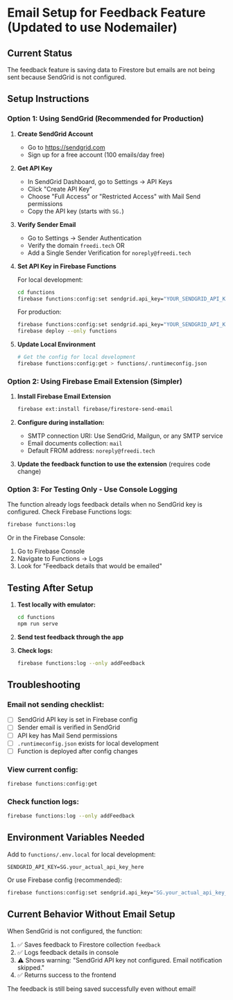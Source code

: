 # Email Setup for Feedback Feature (Updated to use Nodemailer)

## Current Status
The feedback feature is saving data to Firestore but emails are not being sent because SendGrid is not configured.

## Setup Instructions

### Option 1: Using SendGrid (Recommended for Production)

1. **Create SendGrid Account**
   - Go to https://sendgrid.com
   - Sign up for a free account (100 emails/day free)

2. **Get API Key**
   - In SendGrid Dashboard, go to Settings → API Keys
   - Click "Create API Key"
   - Choose "Full Access" or "Restricted Access" with Mail Send permissions
   - Copy the API key (starts with `SG.`)

3. **Verify Sender Email**
   - Go to Settings → Sender Authentication
   - Verify the domain `freedi.tech` OR
   - Add a Single Sender Verification for `noreply@freedi.tech`

4. **Set API Key in Firebase Functions**

   For local development:
   ```bash
   cd functions
   firebase functions:config:set sendgrid.api_key="YOUR_SENDGRID_API_KEY"
   ```

   For production:
   ```bash
   firebase functions:config:set sendgrid.api_key="YOUR_SENDGRID_API_KEY" --project your-production-project
   firebase deploy --only functions
   ```

5. **Update Local Environment**
   ```bash
   # Get the config for local development
   firebase functions:config:get > functions/.runtimeconfig.json
   ```

### Option 2: Using Firebase Email Extension (Simpler)

1. **Install Firebase Email Extension**
   ```bash
   firebase ext:install firebase/firestore-send-email
   ```

2. **Configure during installation:**
   - SMTP connection URI: Use SendGrid, Mailgun, or any SMTP service
   - Email documents collection: `mail`
   - Default FROM address: `noreply@freedi.tech`

3. **Update the feedback function to use the extension** (requires code change)

### Option 3: For Testing Only - Use Console Logging

The function already logs feedback details when no SendGrid key is configured. Check Firebase Functions logs:

```bash
firebase functions:log
```

Or in the Firebase Console:
1. Go to Firebase Console
2. Navigate to Functions → Logs
3. Look for "Feedback details that would be emailed"

## Testing After Setup

1. **Test locally with emulator:**
   ```bash
   cd functions
   npm run serve
   ```

2. **Send test feedback through the app**

3. **Check logs:**
   ```bash
   firebase functions:log --only addFeedback
   ```

## Troubleshooting

### Email not sending checklist:
- [ ] SendGrid API key is set in Firebase config
- [ ] Sender email is verified in SendGrid
- [ ] API key has Mail Send permissions
- [ ] `.runtimeconfig.json` exists for local development
- [ ] Function is deployed after config changes

### View current config:
```bash
firebase functions:config:get
```

### Check function logs:
```bash
firebase functions:log --only addFeedback
```

## Environment Variables Needed

Add to `functions/.env.local` for local development:
```
SENDGRID_API_KEY=SG.your_actual_api_key_here
```

Or use Firebase config (recommended):
```bash
firebase functions:config:set sendgrid.api_key="SG.your_actual_api_key_here"
```

## Current Behavior Without Email Setup

When SendGrid is not configured, the function:
1. ✅ Saves feedback to Firestore collection `feedback`
2. ✅ Logs feedback details in console
3. ⚠️ Shows warning: "SendGrid API key not configured. Email notification skipped."
4. ✅ Returns success to the frontend

The feedback is still being saved successfully even without email!